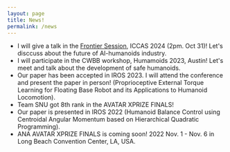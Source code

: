 ```yaml
---
layout: page
title: News!
permalink: /news
---
```

- I will give a talk in the <a href="https://2024.iccas.org/?page_id=4569">Frontier Session</a>, ICCAS 2024 (2pm. Oct 31)! Let's disccuss about the future of AI-humanoids industry. 
- I will participate in the CWBB workshop, Humamoids 2023, Austin! Let's meet and talk about the development of safe humanoids.
- Our paper has been accepted in IROS 2023. I will attend the conference and present the paper in person! (Proprioceptive External Torque Learning for Floating Base Robot and its Applications to Humanoid Locomotion).
- Team SNU got 8th rank in the AVATAR XPRIZE FINALS!
- Our paper is presented in IROS 2022 (Humanoid Balance Control using Centroidal Angular Momentum based on Hierarchical Quadratic Programming).
- ANA AVATAR XPRIZE FINALS is coming soon! 2022 Nov. 1 - Nov. 6 in Long Beach Convention Center, LA, USA.
